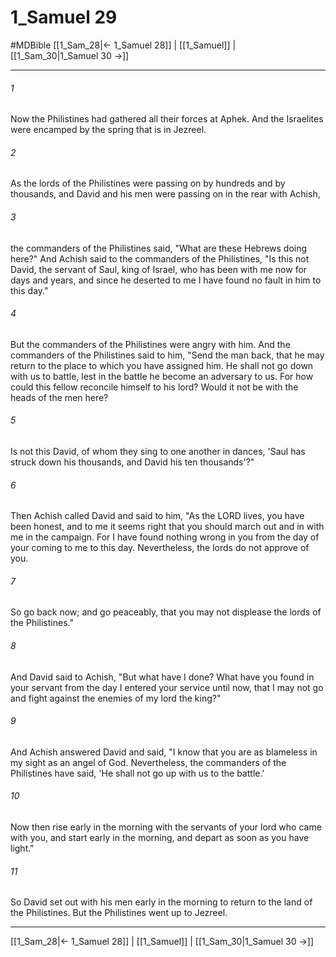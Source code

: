 # 1_Samuel 29
#MDBible
[[1_Sam_28|← 1_Samuel 28]] | [[1_Samuel]] | [[1_Sam_30|1_Samuel 30 →]]

***

###### 1 
Now the Philistines had gathered all their forces at Aphek. And the Israelites were encamped by the spring that is in Jezreel. 

###### 2 
As the lords of the Philistines were passing on by hundreds and by thousands, and David and his men were passing on in the rear with Achish, 

###### 3 
the commanders of the Philistines said, "What are these Hebrews doing here?" And Achish said to the commanders of the Philistines, "Is this not David, the servant of Saul, king of Israel, who has been with me now for days and years, and since he deserted to me I have found no fault in him to this day." 

###### 4 
But the commanders of the Philistines were angry with him. And the commanders of the Philistines said to him, "Send the man back, that he may return to the place to which you have assigned him. He shall not go down with us to battle, lest in the battle he become an adversary to us. For how could this fellow reconcile himself to his lord? Would it not be with the heads of the men here? 

###### 5 
Is not this David, of whom they sing to one another in dances, 'Saul has struck down his thousands, and David his ten thousands'?" 

###### 6 
Then Achish called David and said to him, "As the LORD lives, you have been honest, and to me it seems right that you should march out and in with me in the campaign. For I have found nothing wrong in you from the day of your coming to me to this day. Nevertheless, the lords do not approve of you. 

###### 7 
So go back now; and go peaceably, that you may not displease the lords of the Philistines." 

###### 8 
And David said to Achish, "But what have I done? What have you found in your servant from the day I entered your service until now, that I may not go and fight against the enemies of my lord the king?" 

###### 9 
And Achish answered David and said, "I know that you are as blameless in my sight as an angel of God. Nevertheless, the commanders of the Philistines have said, 'He shall not go up with us to the battle.' 

###### 10 
Now then rise early in the morning with the servants of your lord who came with you, and start early in the morning, and depart as soon as you have light." 

###### 11 
So David set out with his men early in the morning to return to the land of the Philistines. But the Philistines went up to Jezreel. 

***

[[1_Sam_28|← 1_Samuel 28]] | [[1_Samuel]] | [[1_Sam_30|1_Samuel 30 →]]
